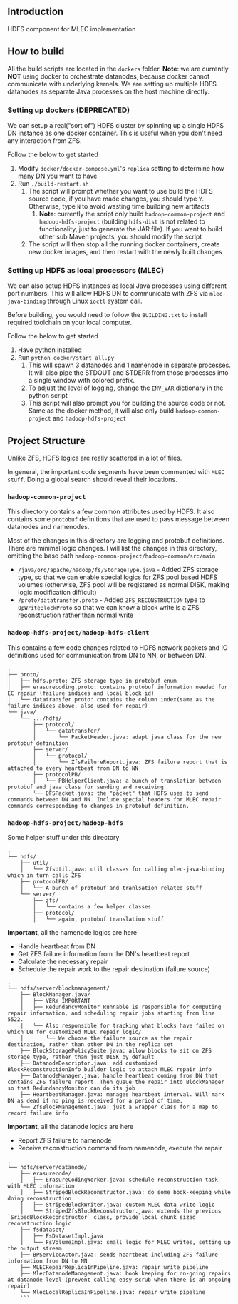 ## Introduction
HDFS component for MLEC implementation

## How to build
All the build scripts are located in the `dockers` folder. **Note**: we are currently **NOT** using docker to orchestrate datanodes, because docker cannot communicate with underlying kernels. We are setting up multiple HDFS datanodes as separate Java processes on the host machine directly.

### Setting up dockers (DEPRECATED)
We can setup a real("sort of") HDFS cluster by spinning up a single HDFS DN instance as one docker container. This is useful when you don't need any interaction from ZFS.

Follow the below to get started
1. Modify `docker/docker-compose.yml`'s `replica` setting to determine how many DN you want to have
2. Run `./build-restart.sh`
   1. The script will prompt whether you want to use build the HDFS source code, if you have made changes, you should type `Y`. Otherwise, type `N` to avoid wasting time building new artifacts
      1. **Note**: currently the script only build `hadoop-common-project` and `hadoop-hdfs-project` (building `hdfs-dist` is not related to functionality, just to generate the JAR file). If you want to build other sub Maven projects, you should modify the script
   2. The script will then stop all the running docker containers, create new docker images, and then restart with the newly built changes

### Setting up HDFS as local processors (MLEC)
We can also setup HDFS instances as local Java processes using different port numbers. This will allow HDFS DN to communicate with ZFS via `mlec-java-binding` through Linux `ioctl` system call.

Before building, you would need to follow the `BUILDING.txt` to install required toolchain on your local computer.

Follow the below to get started
1. Have python installed
2. Run `python docker/start_all.py`
   1. This will spawn 3 datanodes and 1 namenode in separate processes. It will also pipe the STDOUT and STDERR from those processes into a single window with colored prefix.
   2. To adjust the level of logging, change the `ENV_VAR` dictionary in the python script
   3. This script will also prompt you for building the source code or not. Same as the docker method, it will also only build `hadoop-common-project` and `hadoop-hdfs-project`

## Project Structure
Unlike ZFS, HDFS logics are really scattered in a lot of files.

In general, the important code segments have been commented with `MLEC stuff`. Doing a global search should reveal their locations.

### `hadoop-common-project` 
This directory contains a few common attributes used by HDFS. It also contains some `protobuf` definitions that are used to pass message between datanodes and namenodes.

Most of the changes in this directory are logging and protobuf definitions. There are minimal logic changes. I will list the changes in this directory, omitting the base path `hadoop-common-project/hadoop-common/src/main`

- `/java/org/apache/hadoop/fs/StorageType.java` - Added ZFS storage type, so that we can enable special logics for ZFS pool based HDFS volumes (otherwise, ZFS pool will be registered as normal DISK, making logic modification difficult)
- `/proto/datatransfer.proto` - Added `ZFS_RECONSTRUCTION` type to `OpWriteBlockProto` so that we can know a block write is a ZFS reconstruction rather than normal write

### `hadoop-hdfs-project/hadoop-hdfs-client`
This contains a few code changes related to HDFS network packets and IO definitions used for communication from DN to NN, or between DN.

```
.
├── proto/
│   ├── hdfs.proto: ZFS storage type in protobuf enum
│   ├── erasurecoding.proto: contains protobuf information needed for EC repair (failure indices and local block id)
│   └── datatransfer.proto: contains the column index(same as the failure indices above, also used for repair)
└── java/
    └── .../hdfs/
        ├── protocol/
        │   └── datatransfer/
        │       └── PacketHeader.java: adapt java class for the new protobuf definition
        ├── server/
        │   └── protocol/
        │       └── ZfsFailureReport.java: ZFS failure report that is attached to every heartbeat from DN to NN
        ├── protocolPB/
        │   └── PBHelperClient.java: a bunch of translation between protobuf and java class for sending and receiving
        └── DFSPacket.java: the "packet" that HDFS uses to send commands between DN and NN. Include special headers for MLEC repair commands corresponding to changes in protobuf definition.
```

### `hadoop-hdfs-project/hadoop-hdfs`
Some helper stuff under this directory

```
.
└── hdfs/
    ├── util/
    │   └── ZfsUtil.java: util classes for calling mlec-java-binding which in turn calls ZFS
    ├── protocolPB/
    │   └── A bunch of protobuf and tranlsation related stuff
    └── server/
        ├── zfs/
        │   └── contains a few helper classes
        ├── protocol/
        │   └── again, protobuf translation stuff
```

**Important**, all the namenode logics are here
- Handle heartbeat from DN
- Get ZFS failure information from the DN's heartbeat report
- Calculate the necessary repair
- Schedule the repair work to the repair destination (failure source)

```
.
└── hdfs/server/blockmanagement/
    ├── BlockManager.java/
    │   ├── VERY IMPORTANT
    │   ├── RedundancyMonitor Runnable is responsible for computing repair information, and scheduling repair jobs starting from line 5522. 
    │   └── Also responsible for tracking what blocks have failed on which DN for customized MLEC repair logic/
    │       └── We choose the failure source as the repair destination, rather than other DN in the replica set
    ├── BlockStoragePolicySuite.java: allow blocks to sit on ZFS storage type, rather than just DISK by default
    ├── DatanodeDescriptor.java: add customized BlockReconstructionInfo builder logic to attach MLEC repair info
    ├── DatanodeManager.java: handle heartbeat coming from DN that contains ZFS failure report. Then queue the repair into BlockManager so that RedundancyMonitor can do its job
    ├── HeartbeatManager.java: manages heartbeat interval. Will mark DN as dead if no ping is received for a period of time.
    └── ZfsBlockManagement.java: just a wrapper class for a map to record failure info
```

**Important**, all the datanode logics are here
- Report ZFS failure to namenode
- Receive reconstruction command from namenode, execute the repair

```
.
└── hdfs/server/datanode/
    ├── erasurecode/
    │   ├── ErasureCodingWorker.java: schedule reconstruction task with MLEC information
    │   ├── StripedBlockReconstructor.java: do some book-keeping while doing reconstruction
    │   ├── StripedBlockWriter.java: custom MLEC data write logic
    │   └── StripedZfsBlockReconstructor.java: extends the previous `SripedBlockReconstructor` class, provide local chunk sized reconstruction logic
    ├── fsdataset/
    │   ├── FsDatasetImpl.java
    │   └── FsVolumeImpl.java: small logic for MLEC writes, setting up the output stream
    ├── BPServiceActor.java: sends heartbeat including ZFS failure information from DN to NN
    ├── MLECRepairReplicaInPipeline.java: repair write pipeline
    ├── MlecDatanodeManagement.java: book keeping for on-going repairs at datanode level (prevent calling easy-scrub when there is an ongoing repair)
    └── MlecLocalReplicaInPipeline.java: repair write pipeline
    ```